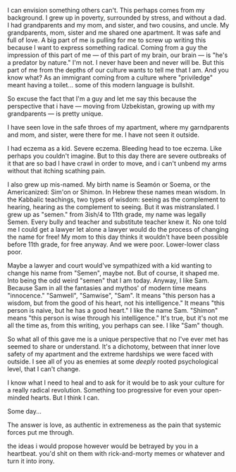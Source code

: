 I can envision something others can't. This perhaps comes from my background. I grew up in poverty, surrounded by stress, and without a dad. I had grandparents and my mom, and sister, and two cousins, and uncle. My grandparents, mom, sister and me shared one apartment. It was safe and full of love. A big part of me is pulling for me to screw up writing this because I want to express something radical. Coming from a guy the impression of this part of me — of this part of my brain, our brain — is "he's a predator by nature." I'm not. I never have been and never will be. But this part of me from the depths of our culture wants to tell me that I am. And you know what? As an immigrant coming from a culture where "priviledge" meant having a toilet... some of this modern language is bullshit.

So excuse the fact that I'm a guy and let me say this because the perspective that i have — moving from Uzbekistan, growing up with my grandparents — is pretty unique.

I have seen love in the safe throes of my apartment, where my garndparents and mom, and sister, were there for me. I have not seen it outside.

I had eczema as a kid. Severe eczema. Bleeding head to toe eczema. Like perhaps you couldn't imagine. But to this day there are severe outbreaks of it that are so bad I have crawl in order to move, and i can't unbend my arms without that itching scathing pain.

I also grew up mis-named. My birth name is Seamón or Soema, or the Americanized: Sim'on or Shimon. In Hebrew these names mean wisdom. In the Kabbalic teachings, two types of wisdom: seeing as the complement to hearing, hearing as the complement to seeing. But it was mistranslated. I grew up as "semen." from 3ish/4 to 11th grade, my name was legally Semen. Every bully and teacher and substitute teacher knew it. No one told me I could get a lawyer let alone a lawyer would do the process of changing the name for free! My mom to this day thinks it wouldn't have been possible before 11th grade, for free anyway. And we were poor. Lower-lower class poor. 

Maybe a lawyer and court would've sympathized with a kid wanting to change his name from "Semen", maybe not. But of course, it shaped me. Into being the odd weird "semen" that I am today. Anyway, I like Sam. Because Sam in all the fantasies and mythos' of modern time means "innocence." "Samwell", "Samwise", "Sam". It means "this person has a wisdom, but from the good of his heart, not his intelligence." It means "this person is naive, but he has a good heart." I like the name Sam. "Shimon" means "this person is wise through his intelligence." It's true, but it's not me all the time as, from this writing, you perhaps can see. I like "Sam" though.

So what all of this gave me is a unique perspective that no I've ever met has seemed to share or understand. It's a dichotomy, between that inner love safety of my apartment and the extreme hardships we were faced with outside. I see all of you as enemies at some *deeply* rooted psychological level, that I can't change.

I know what I need to heal and to ask for it would be to ask your culture for a really radical revolution. Something too progressive for even your open-minded hearts. But I think I can.

Some day...

The answer is love, as authentic in extremeness as the pain that systemic forces put me through.

the ideas i would propose however would be betrayed by you in a heartbeat. you'd shit on them with rick-and-morty memes or whatever and turn it into irony.
